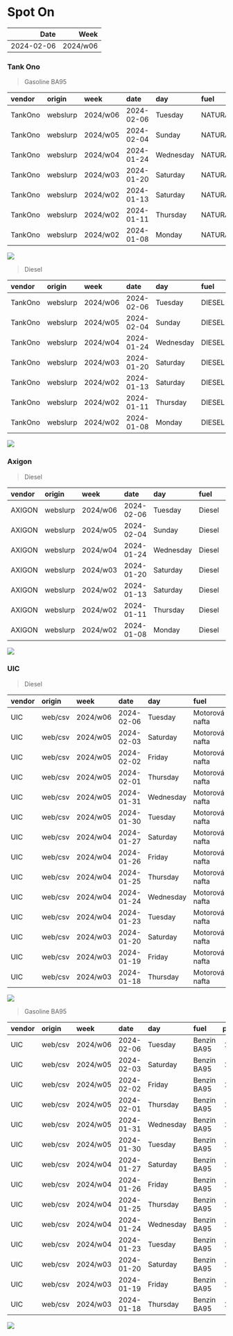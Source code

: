 Spot On
================

|       Date |     Week |
|-----------:|---------:|
| 2024-02-06 | 2024/w06 |

### Tank Ono

> Gasoline BA95

| vendor  | origin   | week     | date       | day       | fuel      | price | PriceVAT |
|:--------|:---------|:---------|:-----------|:----------|:----------|------:|---------:|
| TankOno | webslurp | 2024/w06 | 2024-02-06 | Tuesday   | NATURAL95 | 29.34 |     35.5 |
| TankOno | webslurp | 2024/w05 | 2024-02-04 | Sunday    | NATURAL95 | 29.34 |     35.5 |
| TankOno | webslurp | 2024/w04 | 2024-01-24 | Wednesday | NATURAL95 | 28.84 |     34.9 |
| TankOno | webslurp | 2024/w03 | 2024-01-20 | Saturday  | NATURAL95 | 28.84 |     34.9 |
| TankOno | webslurp | 2024/w02 | 2024-01-13 | Saturday  | NATURAL95 | 28.51 |     34.5 |
| TankOno | webslurp | 2024/w02 | 2024-01-11 | Thursday  | NATURAL95 | 28.51 |     34.5 |
| TankOno | webslurp | 2024/w02 | 2024-01-08 | Monday    | NATURAL95 | 28.51 |     34.5 |

<img src="SpotOn_files/figure-gfm/tono-ba95-1.png" style="display: block; margin: auto auto auto 0;" />

> Diesel

| vendor  | origin   | week     | date       | day       | fuel   | price | PriceVAT |
|:--------|:---------|:---------|:-----------|:----------|:-------|------:|---------:|
| TankOno | webslurp | 2024/w06 | 2024-02-06 | Tuesday   | DIESEL | 29.34 |     35.5 |
| TankOno | webslurp | 2024/w05 | 2024-02-04 | Sunday    | DIESEL | 29.34 |     35.5 |
| TankOno | webslurp | 2024/w04 | 2024-01-24 | Wednesday | DIESEL | 28.51 |     34.5 |
| TankOno | webslurp | 2024/w03 | 2024-01-20 | Saturday  | DIESEL | 28.51 |     34.5 |
| TankOno | webslurp | 2024/w02 | 2024-01-13 | Saturday  | DIESEL | 28.02 |     33.9 |
| TankOno | webslurp | 2024/w02 | 2024-01-11 | Thursday  | DIESEL | 28.02 |     33.9 |
| TankOno | webslurp | 2024/w02 | 2024-01-08 | Monday    | DIESEL | 28.02 |     33.9 |

<img src="SpotOn_files/figure-gfm/tono-diesel-1.png" style="display: block; margin: auto auto auto 0;" />

### Axigon

> Diesel

| vendor | origin   | week     | date       | day       | fuel   | price | PriceVAT |
|:-------|:---------|:---------|:-----------|:----------|:-------|------:|---------:|
| AXIGON | webslurp | 2024/w06 | 2024-02-06 | Tuesday   | Diesel |  30.4 |     36.8 |
| AXIGON | webslurp | 2024/w05 | 2024-02-04 | Sunday    | Diesel |  30.3 |     36.7 |
| AXIGON | webslurp | 2024/w04 | 2024-01-24 | Wednesday | Diesel |  29.7 |     36.0 |
| AXIGON | webslurp | 2024/w03 | 2024-01-20 | Saturday  | Diesel |  29.7 |     36.0 |
| AXIGON | webslurp | 2024/w02 | 2024-01-13 | Saturday  | Diesel |  29.2 |     35.3 |
| AXIGON | webslurp | 2024/w02 | 2024-01-11 | Thursday  | Diesel |  29.2 |     35.3 |
| AXIGON | webslurp | 2024/w02 | 2024-01-08 | Monday    | Diesel |  28.9 |     35.0 |

<img src="SpotOn_files/figure-gfm/axigon-diesel-1.png" style="display: block; margin: auto auto auto 0;" />

### UIC

> Diesel

| vendor | origin  | week     | date       | day       | fuel           | price | priceVAT |
|:-------|:--------|:---------|:-----------|:----------|:---------------|------:|---------:|
| UIC    | web/csv | 2024/w06 | 2024-02-06 | Tuesday   | Motorová nafta |  29.1 |     35.2 |
| UIC    | web/csv | 2024/w05 | 2024-02-03 | Saturday  | Motorová nafta |  28.9 |     35.0 |
| UIC    | web/csv | 2024/w05 | 2024-02-02 | Friday    | Motorová nafta |  29.6 |     35.8 |
| UIC    | web/csv | 2024/w05 | 2024-02-01 | Thursday  | Motorová nafta |  29.4 |     35.6 |
| UIC    | web/csv | 2024/w05 | 2024-01-31 | Wednesday | Motorová nafta |  29.3 |     35.5 |
| UIC    | web/csv | 2024/w05 | 2024-01-30 | Tuesday   | Motorová nafta |  29.2 |     35.3 |
| UIC    | web/csv | 2024/w04 | 2024-01-27 | Saturday  | Motorová nafta |  29.0 |     35.1 |
| UIC    | web/csv | 2024/w04 | 2024-01-26 | Friday    | Motorová nafta |  28.9 |     35.0 |
| UIC    | web/csv | 2024/w04 | 2024-01-25 | Thursday  | Motorová nafta |  28.7 |     34.7 |
| UIC    | web/csv | 2024/w04 | 2024-01-24 | Wednesday | Motorová nafta |  28.7 |     34.7 |
| UIC    | web/csv | 2024/w04 | 2024-01-23 | Tuesday   | Motorová nafta |  28.6 |     34.6 |
| UIC    | web/csv | 2024/w03 | 2024-01-20 | Saturday  | Motorová nafta |  28.5 |     34.5 |
| UIC    | web/csv | 2024/w03 | 2024-01-19 | Friday    | Motorová nafta |  28.5 |     34.5 |
| UIC    | web/csv | 2024/w03 | 2024-01-18 | Thursday  | Motorová nafta |  28.4 |     34.4 |

<img src="SpotOn_files/figure-gfm/uic-diesel-1.png" style="display: block; margin: auto auto auto 0;" />

> Gasoline BA95

| vendor | origin  | week     | date       | day       | fuel        | price | priceVAT |
|:-------|:--------|:---------|:-----------|:----------|:------------|------:|---------:|
| UIC    | web/csv | 2024/w06 | 2024-02-06 | Tuesday   | Benzin BA95 |  29.1 |     35.2 |
| UIC    | web/csv | 2024/w05 | 2024-02-03 | Saturday  | Benzin BA95 |  29.0 |     35.1 |
| UIC    | web/csv | 2024/w05 | 2024-02-02 | Friday    | Benzin BA95 |  29.4 |     35.6 |
| UIC    | web/csv | 2024/w05 | 2024-02-01 | Thursday  | Benzin BA95 |  29.3 |     35.5 |
| UIC    | web/csv | 2024/w05 | 2024-01-31 | Wednesday | Benzin BA95 |  29.4 |     35.6 |
| UIC    | web/csv | 2024/w05 | 2024-01-30 | Tuesday   | Benzin BA95 |  29.3 |     35.5 |
| UIC    | web/csv | 2024/w04 | 2024-01-27 | Saturday  | Benzin BA95 |  29.2 |     35.3 |
| UIC    | web/csv | 2024/w04 | 2024-01-26 | Friday    | Benzin BA95 |  29.1 |     35.2 |
| UIC    | web/csv | 2024/w04 | 2024-01-25 | Thursday  | Benzin BA95 |  29.0 |     35.1 |
| UIC    | web/csv | 2024/w04 | 2024-01-24 | Wednesday | Benzin BA95 |  28.9 |     35.0 |
| UIC    | web/csv | 2024/w04 | 2024-01-23 | Tuesday   | Benzin BA95 |  28.9 |     35.0 |
| UIC    | web/csv | 2024/w03 | 2024-01-20 | Saturday  | Benzin BA95 |  28.8 |     34.8 |
| UIC    | web/csv | 2024/w03 | 2024-01-19 | Friday    | Benzin BA95 |  28.7 |     34.7 |
| UIC    | web/csv | 2024/w03 | 2024-01-18 | Thursday  | Benzin BA95 |  28.6 |     34.6 |

<img src="SpotOn_files/figure-gfm/uic-ba95-1.png" style="display: block; margin: auto auto auto 0;" />
